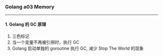 ### Golang a03 Memory
---

#### 1. Golang 的 GC 原理
1. 三色标记
2. 当一个变量不再被引用时，执行 GC
3. Golang 启动单独的 goroutine 执行 GC, 减少 Stop The World 的现象
